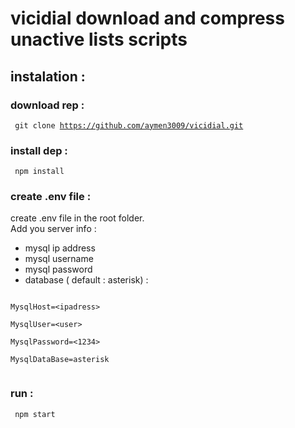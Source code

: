 # vicidial download and compress unactive lists scripts
## instalation :
### download rep : 
<code> git clone https://github.com/aymen3009/vicidial.git</code>

### install dep : 
<code> npm install </code> 

### create .env file : 
create .env file in the root folder. <br>
Add you server info :
* mysql ip address
* mysql username
* mysql password 
* database ( default : asterisk) : <br>
<code>
MysqlHost=&ltipadress&gt <br>
MysqlUser=&ltuser&gt <br>
MysqlPassword=&lt1234&gt <br>
MysqlDataBase=asterisk <br>
</code>

### run :
<code> npm start </code>
 